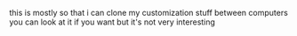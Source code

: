 this is mostly so that i can clone my customization stuff between computers
you can look at it if you want but it's not very interesting

